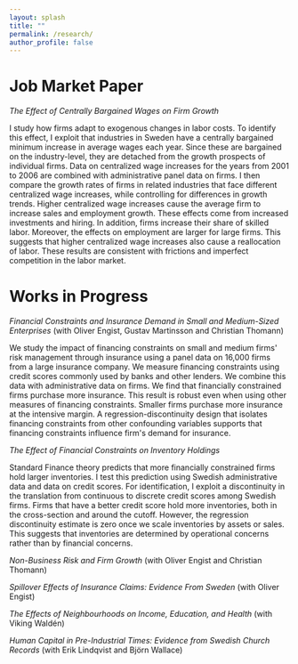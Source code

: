 ```yaml
---
layout: splash
title: ""
permalink: /research/
author_profile: false
---
```


# Job Market Paper
*The Effect of Centrally Bargained Wages on Firm Growth*

I study how firms adapt to exogenous changes in labor costs. To identify this effect, I exploit that industries in Sweden have a centrally bargained minimum increase in average wages each year. Since these are bargained on the industry-level, they are detached from the growth prospects of individual firms. Data on centralized wage increases for the years from 2001 to 2006 are combined with administrative panel data on firms. I then compare the growth rates of firms in related industries that face different centralized wage increases, while controlling for differences in growth trends. Higher centralized wage increases cause the average firm to increase sales and employment growth. These effects come from increased investments and hiring. In addition, firms increase their share of skilled labor. Moreover, the effects on employment are larger for large firms. This suggests that higher centralized wage increases also cause a reallocation of labor. These results are consistent with frictions and imperfect competition in the labor market.

# Works in Progress

*Financial Constraints and Insurance Demand in Small and Medium-Sized Enterprises* (with Oliver Engist, Gustav Martinsson and Christian Thomann)

We study the impact of financing constraints on small and medium firms' risk management through insurance using a panel data on 16,000 firms from a large insurance company. We measure financing constraints using credit scores commonly used by banks and other lenders. We combine this data with administrative data on firms. We find that financially constrained firms purchase more insurance. This result is robust even when using other measures of financing constraints. Smaller firms purchase more insurance at the intensive margin. A regression-discontinuity design that isolates financing constraints from other confounding variables supports that financing constraints influence firm's demand for insurance.  

*The Effect of Financial Constraints on Inventory Holdings*

Standard Finance theory predicts that more financially constrained firms hold larger inventories. I test this prediction using Swedish administrative data and data on credit scores. For identification, I exploit a discontinuity in the translation from continuous to discrete credit scores among Swedish firms. Firms that have a better credit score hold more inventories, both in the cross-section and around the cutoff. However, the regression discontinuity estimate is zero once we scale inventories by assets or sales. This suggests that inventories are determined by operational concerns rather than by financial concerns.

*Non-Business Risk and Firm Growth* (with Oliver Engist and Christian Thomann)

*Spillover Effects of Insurance Claims: Evidence From Sweden* (with Oliver Engist)

*The Effects of Neighbourhoods on Income, Education, and Health* (with Viking Waldén)

*Human Capital in Pre-Industrial Times: Evidence from Swedish Church Records* (with Erik Lindqvist and Björn Wallace)


